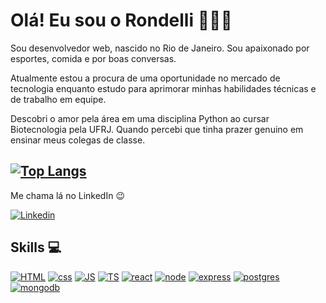 # Olá! Eu sou o Rondelli 👋🇮🇹

Sou desenvolvedor web, nascido no Rio de Janeiro. Sou apaixonado por esportes, comida e por boas conversas.

Atualmente estou a procura de uma oportunidade no mercado de tecnologia enquanto estudo para aprimorar minhas habilidades técnicas e de trabalho em equipe.

Descobri o amor pela área em uma disciplina Python ao cursar Biotecnologia pela UFRJ. Quando percebi que tinha prazer genuino em ensinar meus colegas de classe.


[![Top Langs](https://github-readme-stats.vercel.app/api/top-langs/?username=PedroRondelli)](https://github.com/anuraghazra/github-readme-stats)
-
Me chama lá no LinkedIn 😉

[![Linkedin](https://img.shields.io/badge/LinkedIn-0077B5?style=for-the-badge&logo=linkedin&logoColor=white)](https://www.linkedin.com/in/pedro-rondelli/)

## Skills 💻

[![HTML](https://img.shields.io/badge/HTML5-E34F26?style=for-the-badge&logo=html5&logoColor=white)]() [![css](https://img.shields.io/badge/CSS3-1572B6?style=for-the-badge&logo=css3&logoColor=white)]() [![JS](https://img.shields.io/badge/JavaScript-F7DF1E?style=for-the-badge&logo=javascript&logoColor=black)]() [![TS](https://img.shields.io/badge/TypeScript-007ACC?style=for-the-badge&logo=typescript&logoColor=white)]() [![react](https://img.shields.io/badge/React-20232A?style=for-the-badge&logo=react&logoColor=61DAFB)]() [![node](https://img.shields.io/badge/Node.js-43853D?style=for-the-badge&logo=node.js&logoColor=white)]() [![express](https://img.shields.io/badge/Express.js-404D59?style=for-the-badge)]() [![postgres](https://img.shields.io/badge/PostgreSQL-316192?style=for-the-badge&logo=postgresql&logoColor=white)]() [![mongodb](https://img.shields.io/badge/MongoDB-4EA94B?style=for-the-badge&logo=mongodb&logoColor=white)]() 
<!--
**PedroRondelli/PedroRondelli** is a ✨ _special_ ✨ repository because its `README.md` (this file) appears on your GitHub profile.

Here are some ideas to get you started:


-->
